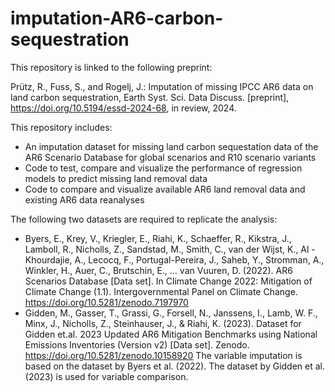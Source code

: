 # imputation-AR6-carbon-sequestration

This repository is linked to the following preprint:

Prütz, R., Fuss, S., and Rogelj, J.: Imputation of missing IPCC AR6 data on land carbon sequestration, Earth Syst. Sci. Data Discuss. [preprint], https://doi.org/10.5194/essd-2024-68, in review, 2024.

This repository includes: 
- An imputation dataset for missing land carbon sequestation data of the AR6 Scenario Database for global scenarios and R10 scenario variants
- Code to test, compare and visualize the performance of regression models to predict missing land removal data
- Code to compare and visualize available AR6 land removal data and existing AR6 data reanalyses

The following two datasets are required to replicate the analysis:
- Byers, E., Krey, V., Kriegler, E., Riahi, K., Schaeffer, R., Kikstra, J., Lamboll, R., Nicholls, Z., Sandstad, M., Smith, C., van der Wijst, K., Al -Khourdajie, A., Lecocq, F., Portugal-Pereira, J., Saheb, Y., Stromman, A., Winkler, H., Auer, C., Brutschin, E., … van Vuuren, D. (2022). AR6 Scenarios Database [Data set]. In Climate Change 2022: Mitigation of Climate Change (1.1). Intergovernmental Panel on Climate Change. https://doi.org/10.5281/zenodo.7197970
- Gidden, M., Gasser, T., Grassi, G., Forsell, N., Janssens, I., Lamb, W. F., Minx, J., Nicholls, Z., Steinhauser, J., & Riahi, K. (2023). Dataset for Gidden et.al. 2023 Updated AR6 Mitigation Benchmarks using National Emissions Inventories (Version v2) [Data set]. Zenodo. https://doi.org/10.5281/zenodo.10158920
The variable imputation is based on the dataset by Byers et al. (2022). The dataset by Gidden et al. (2023) is used for variable comparison. 
